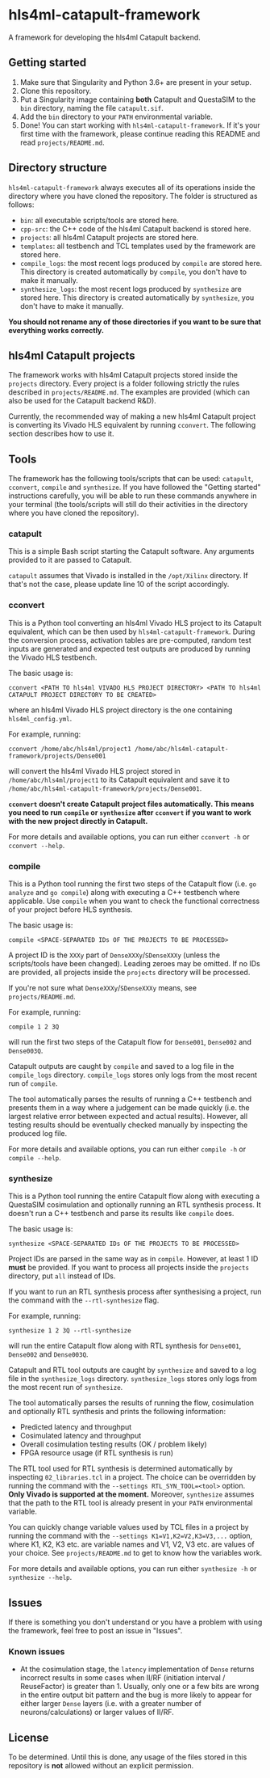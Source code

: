 # hls4ml-catapult-framework
A framework for developing the hls4ml Catapult backend.

## Getting started
1. Make sure that Singularity and Python 3.6+ are present in your setup.
2. Clone this repository.
3. Put a Singularity image containing **both** Catapult and QuestaSIM to the `bin` directory, naming the file `catapult.sif`.
4. Add the `bin` directory to your `PATH` environmental variable.
5. Done! You can start working with `hls4ml-catapult-framework`. If it's your first time with the framework, please continue reading this README and read `projects/README.md`.

## Directory structure
`hls4ml-catapult-framework` always executes all of its operations inside the directory where you have cloned the repository. The folder is structured as follows:
* `bin`: all executable scripts/tools are stored here.
* `cpp-src`: the C++ code of the hls4ml Catapult backend is stored here.
* `projects`: all hls4ml Catapult projects are stored here.
* `templates`: all testbench and TCL templates used by the framework are stored here.
* `compile_logs`: the most recent logs produced by `compile` are stored here. This directory is created automatically by `compile`, you don't have to make it manually.
* `synthesize_logs`: the most recent logs produced by `synthesize` are stored here. This directory is created automatically by `synthesize`, you don't have to make it manually.

**You should not rename any of those directories if you want to be sure that everything works correctly.**

## hls4ml Catapult projects
The framework works with hls4ml Catapult projects stored inside the `projects` directory. Every project is a folder following strictly the rules described in `projects/README.md`. The examples are provided (which can also be used for the Catapult backend R&D).

Currently, the recommended way of making a new hls4ml Catapult project is converting its Vivado HLS equivalent by running `cconvert`. The following section describes how to use it.

## Tools
The framework has the following tools/scripts that can be used: `catapult`, `cconvert`, `compile` and `synthesize`. If you have followed the "Getting started" instructions carefully, you will be able to run these commands anywhere in your terminal (the tools/scripts will still do their activities in the directory where you have cloned the repository).

### catapult
This is a simple Bash script starting the Catapult software. Any arguments provided to it are passed to Catapult.

`catapult` assumes that Vivado is installed in the `/opt/Xilinx` directory. If that's not the case, please update line 10 of the script accordingly.

### cconvert
This is a Python tool converting an hls4ml Vivado HLS project to its Catapult equivalent, which can be then used by `hls4ml-catapult-framework`. During the conversion process, activation tables are pre-computed, random test inputs are generated and expected test outputs are produced by running the Vivado HLS testbench.

The basic usage is:
```
cconvert <PATH TO hls4ml VIVADO HLS PROJECT DIRECTORY> <PATH TO hls4ml CATAPULT PROJECT DIRECTORY TO BE CREATED>
```
where an hls4ml Vivado HLS project directory is the one containing `hls4ml_config.yml`.

For example, running:
```
cconvert /home/abc/hls4ml/project1 /home/abc/hls4ml-catapult-framework/projects/Dense001
```
will convert the hls4ml Vivado HLS project stored in `/home/abc/hls4ml/project1` to its Catapult equivalent and save it to `/home/abc/hls4ml-catapult-framework/projects/Dense001`.

**`cconvert` doesn't create Catapult project files automatically. This means you need to run `compile` or `synthesize` after `cconvert` if you want to work with the new project directly in Catapult.**

For more details and available options, you can run either `cconvert -h` or `cconvert --help`.

### compile
This is a Python tool running the first two steps of the Catapult flow (i.e. `go analyze` and `go compile`) along with executing a C++ testbench where applicable. Use `compile` when you want to check the functional correctness of your project before HLS synthesis.

The basic usage is:
```
compile <SPACE-SEPARATED IDs OF THE PROJECTS TO BE PROCESSED>
```
A project ID is the `XXXy` part of `DenseXXXy`/`SDenseXXXy` (unless the scripts/tools have been changed). Leading zeroes may be omitted. If no IDs are provided, all projects inside the `projects` directory will be processed.

If you're not sure what `DenseXXXy`/`SDenseXXXy` means, see `projects/README.md`.

For example, running:
```
compile 1 2 3Q
```
will run the first two steps of the Catapult flow for `Dense001`, `Dense002` and `Dense003Q`.

Catapult outputs are caught by `compile` and saved to a log file in the `compile_logs` directory. `compile_logs` stores only logs from the most recent run of `compile`.

The tool automatically parses the results of running a C++ testbench and presents them in a way where a judgement can be made quickly (i.e. the largest relative error between expected and actual results). However, all testing results should be eventually checked manually by inspecting the produced log file.

For more details and available options, you can run either `compile -h` or `compile --help`.

### synthesize
This is a Python tool running the entire Catapult flow along with executing a QuestaSIM cosimulation and optionally running an RTL synthesis process. It doesn't run a C++ testbench and parse its results like `compile` does.

The basic usage is:
```
synthesize <SPACE-SEPARATED IDs OF THE PROJECTS TO BE PROCESSED>
```
Project IDs are parsed in the same way as in `compile`. However, at least 1 ID **must** be provided. If you want to process all projects inside the `projects` directory, put `all` instead of IDs.

If you want to run an RTL synthesis process after synthesising a project, run the command with the `--rtl-synthesize` flag.

For example, running:
```
synthesize 1 2 3Q --rtl-synthesize
```
will run the entire Catapult flow along with RTL synthesis for `Dense001`, `Dense002` and `Dense003Q`.

Catapult and RTL tool outputs are caught by `synthesize` and saved to a log file in the `synthesize_logs` directory. `synthesize_logs` stores only logs from the most recent run of `synthesize`.

The tool automatically parses the results of running the flow, cosimulation and optionally RTL synthesis and prints the following information:
* Predicted latency and throughput
* Cosimulated latency and throughput
* Overall cosimulation testing results (OK / problem likely)
* FPGA resource usage (if RTL synthesis is run)

The RTL tool used for RTL synthesis is determined automatically by inspecting `02_libraries.tcl` in a project. The choice can be overridden by running the command with the `--settings RTL_SYN_TOOL=<tool>` option. **Only Vivado is supported at the moment.** Moreover, `synthesize` assumes that the path to the RTL tool is already present in your `PATH` environmental variable.

You can quickly change variable values used by TCL files in a project by running the command with the `--settings K1=V1,K2=V2,K3=V3,...` option, where K1, K2, K3 etc. are variable names and V1, V2, V3 etc. are values of your choice. See `projects/README.md` to get to know how the variables work.

For more details and available options, you can run either `synthesize -h` or `synthesize --help`.

## Issues
If there is something you don't understand or you have a problem with using the framework, feel free to post an issue in "Issues".

### Known issues
* At the cosimulation stage, the `latency` implementation of `Dense` returns incorrect results in some cases when II/RF (initiation interval / ReuseFactor) is greater than 1. Usually, only one or a few bits are wrong in the entire output bit pattern and the bug is more likely to appear for either larger `Dense` layers (i.e. with a greater number of neurons/calculations) or larger values of II/RF.

## License
To be determined. Until this is done, any usage of the files stored in this repository is **not** allowed without an explicit permission.
